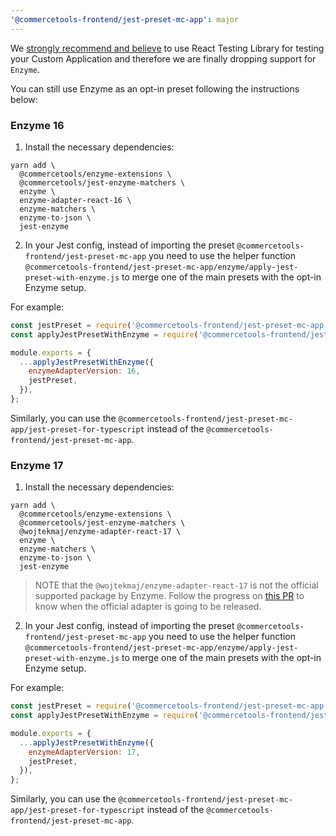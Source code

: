 ```yaml
---
'@commercetools-frontend/jest-preset-mc-app': major
---
```


We [strongly recommend and believe](https://docs.commercetools.com/custom-applications/development/testing) to use React Testing Library for testing your Custom Application and therefore we are finally dropping support for `Enzyme`.

You can still use Enzyme as an opt-in preset following the instructions below:

### Enzyme 16

1. Install the necessary dependencies:

```
yarn add \
  @commercetools/enzyme-extensions \
  @commercetools/jest-enzyme-matchers \
  enzyme \
  enzyme-adapter-react-16 \
  enzyme-matchers \
  enzyme-to-json \
  jest-enzyme
```

2. In your Jest config, instead of importing the preset `@commercetools-frontend/jest-preset-mc-app` you need to use the helper function `@commercetools-frontend/jest-preset-mc-app/enzyme/apply-jest-preset-with-enzyme.js` to merge one of the main presets with the opt-in Enzyme setup.

For example:

```js
const jestPreset = require('@commercetools-frontend/jest-preset-mc-app');
const applyJestPresetWithEnzyme = require('@commercetools-frontend/jest-preset-mc-app/enzyme/apply-jest-preset-with-enzyme');

module.exports = {
  ...applyJestPresetWithEnzyme({
    enzymeAdapterVersion: 16,
    jestPreset,
  }),
};
```

Similarly, you can use the `@commercetools-frontend/jest-preset-mc-app/jest-preset-for-typescript` instead of the `@commercetools-frontend/jest-preset-mc-app`.

### Enzyme 17

1. Install the necessary dependencies:

```
yarn add \
  @commercetools/enzyme-extensions \
  @commercetools/jest-enzyme-matchers \
  @wojtekmaj/enzyme-adapter-react-17 \
  enzyme \
  enzyme-matchers \
  enzyme-to-json \
  jest-enzyme
```

> NOTE that the `@wojtekmaj/enzyme-adapter-react-17` is not the official supported package by Enzyme. Follow the progress on [this PR](https://github.com/enzymejs/enzyme/pull/2430) to know when the official adapter is going to be released.

2. In your Jest config, instead of importing the preset `@commercetools-frontend/jest-preset-mc-app` you need to use the helper function `@commercetools-frontend/jest-preset-mc-app/enzyme/apply-jest-preset-with-enzyme.js` to merge one of the main presets with the opt-in Enzyme setup.

For example:

```js
const jestPreset = require('@commercetools-frontend/jest-preset-mc-app');
const applyJestPresetWithEnzyme = require('@commercetools-frontend/jest-preset-mc-app/enzyme/apply-jest-preset-with-enzyme');

module.exports = {
  ...applyJestPresetWithEnzyme({
    enzymeAdapterVersion: 17,
    jestPreset,
  }),
};
```

Similarly, you can use the `@commercetools-frontend/jest-preset-mc-app/jest-preset-for-typescript` instead of the `@commercetools-frontend/jest-preset-mc-app`.
